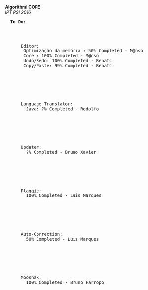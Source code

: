<b>Algorithmi CORE</b><br>
<i>IPT PSI 2016</i>

<pre>
  <lable><b>To Do:</b></lable>

  <p>
    &nbsp;&nbsp;Editor:
	&nbsp;&nbsp;&nbsp;Optimização da memória : 50% Completed - M@nso
    &nbsp;&nbsp;&nbsp;Core : 100% Completed - M@nso
	&nbsp;&nbsp;&nbsp;Undo/Redo: 100% Completed - Renato
    &nbsp;&nbsp;&nbsp;Copy/Paste: 99% Completed - Renato
  </p>
  
  <p>
    &nbsp;&nbsp;Language Translator:
    &nbsp;&nbsp;&nbsp; Java: ?% Completed - Rodolfo
  </p>
  
  <p>
    &nbsp;&nbsp;Updater:
    &nbsp;&nbsp;&nbsp; ?% Completed - Bruno Xavier
  </p>
  
  <p>
    &nbsp;&nbsp;Plaggie:
    &nbsp;&nbsp;&nbsp; 100% Completed - Luis Marques
  </p>
  
  <p>
    &nbsp;&nbsp;Auto-Correction:
    &nbsp;&nbsp;&nbsp; 50% Completed - Luis Marques
  </p>  
  
  <p>
    &nbsp;&nbsp;Mooshak:
    &nbsp;&nbsp;&nbsp; 100% Completed - Bruno Farropo
  </p>
  
</pre>
